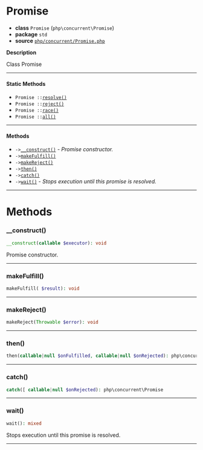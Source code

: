 # Promise

- **class** `Promise` (`php\concurrent\Promise`)
- **package** `std`
- **source** [`php/concurrent/Promise.php`](./src/main/resources/JPHP-INF/sdk/php/concurrent/Promise.php)

**Description**

Class Promise

---

#### Static Methods

- `Promise ::`[`resolve()`](#method-resolve)
- `Promise ::`[`reject()`](#method-reject)
- `Promise ::`[`race()`](#method-race)
- `Promise ::`[`all()`](#method-all)

---

#### Methods

- `->`[`__construct()`](#method-__construct) - _Promise constructor._
- `->`[`makeFulfill()`](#method-makefulfill)
- `->`[`makeReject()`](#method-makereject)
- `->`[`then()`](#method-then)
- `->`[`catch()`](#method-catch)
- `->`[`wait()`](#method-wait) - _Stops execution until this promise is resolved._

---
# Methods

<a name="method-__construct"></a>

### __construct()
```php
__construct(callable $executor): void
```
Promise constructor.

---

<a name="method-makefulfill"></a>

### makeFulfill()
```php
makeFulfill( $result): void
```

---

<a name="method-makereject"></a>

### makeReject()
```php
makeReject(Throwable $error): void
```

---

<a name="method-then"></a>

### then()
```php
then(callable|null $onFulfilled, callable|null $onRejected): php\concurrent\Promise
```

---

<a name="method-catch"></a>

### catch()
```php
catch([ callable|null $onRejected): php\concurrent\Promise
```

---

<a name="method-wait"></a>

### wait()
```php
wait(): mixed
```
Stops execution until this promise is resolved.

---
